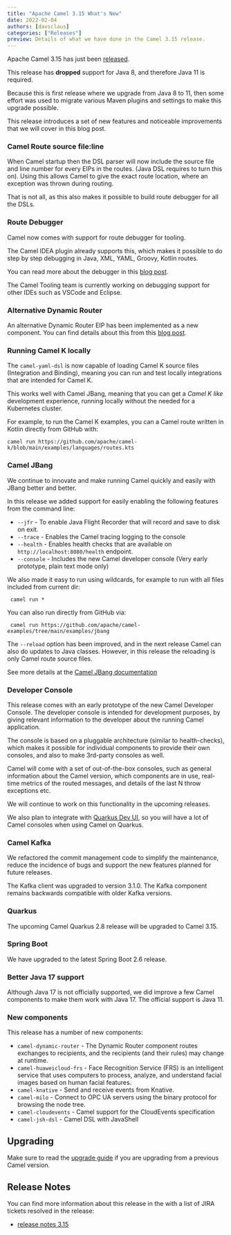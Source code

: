 ```yaml
---
title: "Apache Camel 3.15 What's New"
date: 2022-02-04
authors: [davsclaus]
categories: ["Releases"]
preview: Details of what we have done in the Camel 3.15 release.
---
```


Apache Camel 3.15 has just been [released](/blog/2022/02/RELEASE-3.15.0/).

This release has **dropped** support for Java 8, and therefore Java 11 is required.

Because this is first release where we upgrade from Java 8 to 11, then some effort was used
to migrate various Maven plugins and settings to make this upgrade possible.

This release introduces a set of new features and noticeable improvements that we will cover in this blog post.

### Camel Route source file:line 

When Camel startup then the DSL parser will now include the source file and line number
for every EIPs in the routes. (Java DSL requires to turn this on). Using this allows Camel
to give the exact route location, where an exception was thrown during routing.

That is not all, as this also makes it possible to build route debugger for all the DSLs.

### Route Debugger

Camel now comes with support for route debugger for tooling.

The Camel IDEA plugin already supports this, which makes it possible
to do step by step debugging in Java, XML, YAML, Groovy, Kotlin routes.

You can read more about the debugger in this [blog post](/blog/2021/12/camelDebuggerForIntelliJ/).

The Camel Tooling team is currently working on debugging support for other IDEs such as VSCode and Eclipse.

### Alternative Dynamic Router

An alternative Dynamic Router EIP has been implemented as a new component.
You can find details about this from this [blog post](/blog/2022/01/dynamic-router-eip-component/).

### Running Camel K locally

The `camel-yaml-dsl` is now capable of loading Camel K source files (Integration and Binding), meaning you
can run and test locally integrations that are intended for Camel K.

This works well with Camel JBang, meaning that you can get a _Camel K like_ development
experience, running locally without the needed for a Kubernetes cluster.

For example, to run the Camel K examples, you can a Camel route written in Kotlin directly from GitHub with:

    camel run https://github.com/apache/camel-k/blob/main/examples/languages/routes.kts

### Camel JBang

We continue to innovate and make running Camel quickly and easily with JBang better and better.

In this release we added support for easily enabling the following features from the command line:

- `--jfr` - To enable Java Flight Recorder that will record and save to disk on exit.
- `--trace` - Enables the Camel tracing logging to the console
- `--health` - Enables health checks that are available on `http://localhost:8080/health` endpoint.
- `--console` - Includes the new Camel developer console (Very early prototype, plain text mode only)

We also made it easy to run using wildcards, for example to run with all files included from current dir:

     camel run *

You can also run directly from GitHub via:

     camel run https://github.com/apache/camel-examples/tree/main/examples/jbang

The `--reload` option has been improved, and in the next release Camel can also do updates to Java classes.
However, in this release the reloading is only Camel route source files.

See more details at the [Camel JBang documentation](/manual/camel-jbang/)

### Developer Console

This release comes with an early prototype of the new Camel Developer Console.
The developer console is intended for development purposes, by giving relevant
information to the developer about the running Camel application.

The console is based on a pluggable architecture (similar to health-checks), which
makes it possible for individual components to provide their own consoles, and also
to make 3rd-party consoles as well.

Camel will come with a set of out-of-the-box consoles, such as general information
about the Camel version, which components are in use, real-time metrics of the routed
messages, and details of the last N throw exceptions etc.

We will continue to work on this functionality in the upcoming releases.

We also plan to integrate with [Quarkus Dev UI](https://quarkus.io/guides/dev-ui),
so you will have a lot of Camel consoles when using Camel on Quarkus.
### Camel Kafka

We refactored the commit management code to simplify the maintenance, reduce the incidence of bugs and support the new features planned for future releases. 

The Kafka client was upgraded to version 3.1.0. The Kafka component remains backwards compatible with older Kafka versions. 
### Quarkus

The upcoming Camel Quarkus 2.8 release will be upgraded to Camel 3.15. 

### Spring Boot

We have upgraded to the latest Spring Boot 2.6 release.

### Better Java 17 support

Although Java 17 is not officially supported, we did improve a few Camel components to make them work with Java 17.
The official support is Java 11.

### New components

This release has a number of new components:

- `camel-dynamic-router` - The Dynamic Router component routes exchanges to recipients, and the recipients (and their rules) may change at runtime.
- `camel-huaweicloud-frs` - Face Recognition Service (FRS) is an intelligent service that uses computers to process, analyze, and understand facial images based on human facial features.
- `camel-knative` - Send and receive events from Knative.
- `camel-milo` - Connect to OPC UA servers using the binary protocol for browsing the node tree.
- `camel-cloudevents` - Camel support for the CloudEvents specification
- `camel-jsh-dsl` - Camel DSL with JavaShell

## Upgrading

Make sure to read the [upgrade guide](/manual/camel-3x-upgrade-guide-3_15.html) if you are upgrading from a previous Camel version.

## Release Notes

You can find more information about this release in the with a list of JIRA tickets resolved in the release: 

- [release notes 3.15](/releases/release-3.15.0/)

